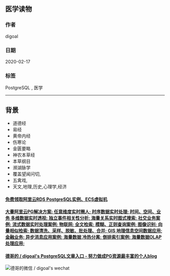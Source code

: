 ## 医学读物  
        
### 作者                                                                        
digoal                                                                                                                 
                          
### 日期                                                                                                                 
2020-02-17                                                                                                            
                                                                                                                 
### 标签                                                                                                                 
PostgreSQL , 医学  
                     
----               
                          
## 背景    
- 道德经  
- 易经  
- 黄帝内经  
- 伤寒论  
- 金匮要略  
- 神农本草经  
- 本草纲目  
- 濒湖脉学  
- 覆盖望闻问切,   
- 五禽戏,  
- 天文,地理,历史,心理学,经济    
  
  
  
  
  
  
  
  
  
  
  
  
  
  
  
  
  
  
#### [免费领取阿里云RDS PostgreSQL实例、ECS虚拟机](https://www.aliyun.com/database/postgresqlactivity "57258f76c37864c6e6d23383d05714ea")
  
  
#### [大量阿里云PG解决方案: 任意维度实时圈人; 时序数据实时处理; 时间、空间、业务 多维数据实时透视; 独立事件相关性分析; 海量关系实时图式搜索; 社交业务案例; 流式数据实时处理案例; 物联网; 全文检索; 模糊、正则查询案例; 图像识别; 向量相似检索; 数据清洗、采样、脱敏、批处理、合并; GIS 地理信息空间数据应用; 金融业务; 异步消息应用案例; 海量数据 冷热分离; 倒排索引案例; 海量数据OLAP处理应用;](https://yq.aliyun.com/topic/118 "40cff096e9ed7122c512b35d8561d9c8")
  
  
#### [德哥的 / digoal's PostgreSQL文章入口 - 努力做成PG资源最丰富的个人blog](https://github.com/digoal/blog/blob/master/README.md "22709685feb7cab07d30f30387f0a9ae")
  
  
![德哥的微信 / digoal's wechat](../pic/digoal_weixin.jpg "f7ad92eeba24523fd47a6e1a0e691b59")
  
